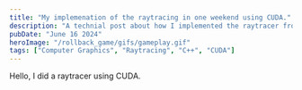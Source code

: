 ```yaml
---
title: "My implemenation of the raytracing in one weekend using CUDA."
description: "A technial post about how I implemented the raytracer from the "Raytracing in one weekend" book using the CUDA API."
pubDate: "June 16 2024"
heroImage: "/rollback_game/gifs/gameplay.gif"
tags: ["Computer Graphics", "Raytracing", "C++", "CUDA"]
---
```


Hello, I did a raytracer using CUDA.